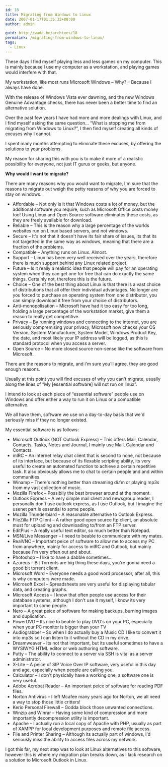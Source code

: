 ```yaml
---
id: 18
title: Migrating from Windows to Linux
date: 2007-01-17T01:35:32+00:00
author: admin

guid: http://wade.be/archives/18
permalink: /migrating-from-windows-to-linux/
tags:
  - Linux
---
```

<p class="lead">
  These days I find myself playing less and less games on my computer. This is mainly because I use my computer as a workstation, and playing games would interfere with that.
</p>

My workstation, like most runs Microsoft Windows &#8211; Why? &#8211; Because I always have done.

With the release of Windows Vista ever dawning, and the new Windows Genuine Advantage checks, there has never been a better time to find an alternative solution.

Over the past few years I have had more and more dealings with Linux, and I find myself asking the same question&#8230; &#8220;What is stopping me from migrating from Windows to Linux?&#8221;, I then find myself creating all kinds of excuses why I cannot.

I spent many months attempting to eliminate these excuses, by offering the solutions to your problems.

My reason for sharing this with you is to make it more of a realistic possibility for everyone, not just IT gurus or geeks, but anyone.

**Why would I want to migrate?**

There are many reasons why you would want to migrate, I'm sure that the reasons to migrate out weigh the petty reasons of why you are forced to stay on windows.

  * Affordable &#8211; Not only is it that Windows costs a lot of money, but the additional software you require, such as Microsoft Office costs money too! Using Linux and Open Source software eliminates these costs, as they are freely available for download.
  * Reliable &#8211; This is the reason why a large percentage of the worlds websites run on Linux based servers, and not windows.
  * Secure &#8211; It's not that it doesn't have its fair share of issues, its that its not targetted in the same way as windows, meaning that there are a fraction of the problems.
  * Compatible &#8211; Anything runs on Linux. Almost.
  * Support &#8211; Linux has been very well received over the years, therefore there is much support behind any Linux related project.
  * Future &#8211; Is it really a realistic idea that people will pay for an operating system when they can get one for free that can do exactly the same things. Certainly not, therefore this is the future.
  * Choice &#8211; One of the best thing about Linux is that there is a vast choice of distributions that all offer their individual advantages. No longer are you forced to purchase an operating system from one distributor, you can simply download it free from your choice of distributors.
  * Anti-monopolisation &#8211; Microsoft have had it too easy for too long, holding a large percentage of the workstation market, give them a reason to really get competitive.
  * Privacy &#8211; By running windows and connecting to the internet, you are seriously compremising your privacy, Microsoft now checks your OS Version, System Manufacturer, System Model, Windows Product Key, the date, and most likely your IP address will be logged, as this is standard protocol when you access a server.
  * Open Source &#8211; No more closed source non-sense like the software from Microsoft.

There are the reasons to migrate, and i'm sure you'll agree, they are good enough reasons.

Usually at this point you will find excuses of why you can't migrate, usually along the lines of &#8220;My [essential software] will not run on linux&#8221;.

I intend to look at each piece of &#8220;essential software&#8221; people use on Windows and offer either a way to run it on Linux or a compatible alternative.

We all have them, software we use on a day-to-day basis that we'd seriously miss if they no longer existed.

My essential software is as follows:

  * Microsoft Outlook (NOT Outlook Express) &#8211; This offers Mail, Calendar, Contacts, Tasks, Notes and Journal, I mainly use Mail, Calendar and Contacts.
  * mIRC &#8211; An internet relay chat client that is second to none, not because of its interface, but because of its flexable scripting ability, its very useful to create an automated function to achieve a certain repetitive task. It also obviously allows me to chat to certain people and and within communities.
  * Winamp &#8211; There's nothing better than streaming di.fm or playing mp3s from my vast collection of music.
  * Mozilla Firefox &#8211; Possibily the best browser around at the moment.
  * Outlook Express &#8211; A very simple mail client and newsgroup reader, I personally don't use outlook express, as I use Outlook, but I imagine the usenet part is essential to some people.
  * Mozilla Thunderbiard &#8211; A reasonable alternative to Outlook Express.
  * FileZilla FTP Client &#8211; A rather good open source ftp client, an absolute must for uploading and downloading to/from an FTP server.
  * EditPlus &#8211; A really useful text editor, so much better than Notepad.
  * MSN/Live Messenger &#8211; I need to beable to communicate with my mates.
  * RealVNC &#8211; Important peice of software to allow me to access my PC from anywhere, mainly for access to mIRC and Outlook, but mainly because i'm very often out and about.
  * Photoshop &#8211; I like to have a dabble sometimes&#8230;
  * Azureus &#8211; Bit Torrents are big thing these days, you're gonna need a good bit torrent client.
  * Microsoft Word &#8211; Everyone needs a good word processor, after all, this is why computers were made.
  * Microsoft Excel &#8211; Spreadsheets are very useful for displaying tabular data, and creating graphs.
  * Microsoft Access &#8211; I know that often people use access for their database systems, although I don't use it myself, I know its very important to some people.
  * Nero &#8211; A great peice of software for making backups, burning images and duplication.
  * PowerDVD &#8211; Its nice to beable to play DVD's on your PC, especially when your PC monitor is bigger than your TV
  * Audiograbber &#8211; So when I do actually buy a Music CD I like to convert it into mp3s so I can listen to it without the CD in my drive.
  * Dreamweaver &#8211; Its not that important, but its useful sometimes to have a WYSIWYG HTML editor or web authoring software.
  * Putty &#8211; The ability to connect to a server via SSH is vital as a server administrator.
  * X-Lite &#8211; A peice of SIP Voice Over IP software, very useful in this day and age, especially when people are calling you.
  * Calculator &#8211; I don't physically have a working one, a software one is very useful.
  * Adobe Acrobat Reader &#8211; An important peice of software for reading PDF files.
  * Norton Antivirus &#8211; I left Mcafee many years ago for Norton, we all need a way to stop those little critters!
  * Kerio Personal Firewall &#8211; Godda block those unwanted connections.
  * Winzip and Winrar &#8211; Having some kind of compression and more importantly decompression utility is important.
  * Apache &#8211; I actually run a local copy of Apache with PHP, usually as part of XAMPP for local development purposes and remote file access.
  * File and Printer Sharing &#8211; Although its actually part of windows, i'd seriously miss the ability to access files across my network.

I got this far, my next step was to look at Linux alternatives to this software, however this is where my migration plan breaks down, as I lack research on a solution to Microsoft Outlook in Linux.